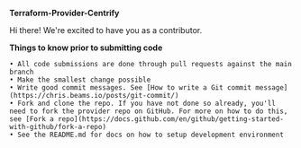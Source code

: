 ﻿**Terraform-Provider-Centrify**

Hi there! We're excited to have you as a contributor.

**Things to know prior to submitting code**

    • All code submissions are done through pull requests against the main branch
    • Make the smallest change possible
    • Write good commit messages. See [How to write a Git commit message](https://chris.beams.io/posts/git-commit/)
    • Fork and clone the repo. If you have not done so already, you'll need to fork the provider repo on GitHub. For more on how to do this, see [Fork a repo](https://docs.github.com/en/github/getting-started-with-github/fork-a-repo)
    • See the README.md for docs on how to setup development environment
